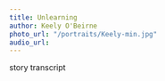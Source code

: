 ```yaml
---
title: Unlearning
author: Keely O'Beirne
photo_url: "/portraits/Keely-min.jpg"
audio_url:
---
```


story transcript